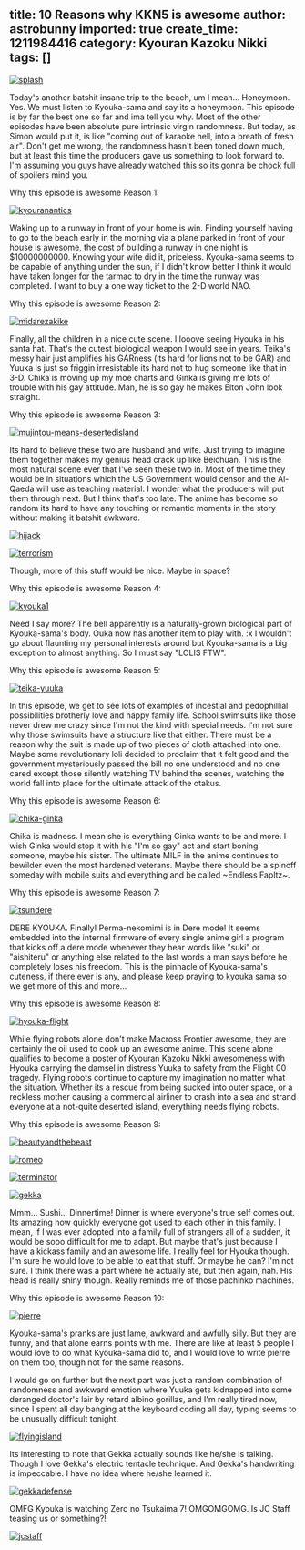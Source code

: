 title: 10 Reasons why KKN5 is awesome
author: astrobunny
imported: true
create_time: 1211984416
category: Kyouran Kazoku Nikki
tags: []
---
 [![](wp-uploads/2008/05/splash-500x281.jpg "splash")](/images/wp-uploads/2008/05/splash.jpg)  
  
Today's another batshit insane trip to the beach, um I mean... Honeymoon. Yes. We must listen to Kyouka-sama and say its a honeymoon. This episode is by far the best one so far and ima tell you why. Most of the other episodes have been absolute pure intrinsic virgin randomness. But today, as Simon would put it, is like "coming out of karaoke hell, into a breath of fresh air". Don't get me wrong, the randomness hasn't been toned down much, but at least this time the producers gave us something to look forward to. I'm assuming you guys have already watched this so its gonna be chock full of spoilers mind you.  
  
<!--more-->  
  
Why this episode is awesome Reason 1:  
  
 [![](wp-uploads/2008/05/kyouranantics-500x281.jpg "kyouranantics")](/images/wp-uploads/2008/05/kyouranantics.jpg)  
  
Waking up to a runway in front of your home is win. Finding yourself having to go to the beach early in the morning via a plane parked in front of your house is awesome, the cost of building a runway in one night is $10000000000. Knowing your wife did it, priceless. Kyouka-sama seems to be capable of anything under the sun, if I didn't know better I think it would have taken longer for the tarmac to dry in the time the runway was completed. I want to buy a one way ticket to the 2-D world NAO.  
  
Why this episode is awesome Reason 2:  
  
 [![](wp-uploads/2008/05/midarezakike-500x281.jpg "midarezakike")](/images/wp-uploads/2008/05/midarezakike.jpg)  
  
Finally, all the children in a nice cute scene. I looove seeing Hyouka in his santa hat. That's the cutest biological weapon I would see in years. Teika's messy hair just amplifies his GARness (its hard for lions not to be GAR) and Yuuka is just so friggin irresistable its hard not to hug someone like that in 3-D. Chika is moving up my moe charts and Ginka is giving me lots of trouble with his gay attitude. Man, he is so gay he makes Elton John look straight.  
  
Why this episode is awesome Reason 3:  
  
 [![](wp-uploads/2008/05/mujintou-means-desertedisland-500x281.jpg "mujintou-means-desertedisland")](/images/wp-uploads/2008/05/mujintou-means-desertedisland.jpg)  
  
Its hard to believe these two are husband and wife. Just trying to imagine them together makes my genius head crack up like Beichuan. This is the most natural scene ever that I've seen these two in. Most of the time they would be in situations which the US Government would censor and the Al-Qaeda will use as teaching material. I wonder what the producers will put them through next. But I think that's too late. The anime has become so random its hard to have any touching or romantic moments in the story without making it batshit awkward.  
  
 [![](wp-uploads/2008/05/hijack-500x281.jpg "hijack")](/images/wp-uploads/2008/05/hijack.jpg)  
  
 [![](wp-uploads/2008/05/terrorism-500x281.jpg "terrorism")](/images/wp-uploads/2008/05/terrorism.jpg)  
  
Though, more of this stuff would be nice. Maybe in space?  
  
Why this episode is awesome Reason 4:  
  
 [![](wp-uploads/2008/05/kyouka1-500x492.jpg "kyouka1")](/images/wp-uploads/2008/05/kyouka1.jpg)  
  
Need I say more? The bell apparently is a naturally-grown biological part of Kyouka-sama's body. Ouka now has another item to play with. :x I wouldn't go about flaunting my personal interests around but Kyouka-sama is a big exception to almost anything. So I must say "LOLIS FTW".  
  
Why this episode is awesome Reason 5:  
  
 [![](wp-uploads/2008/05/teika-yuuka-500x544.jpg "teika-yuuka")](/images/wp-uploads/2008/05/teika-yuuka.jpg)  
  
In this episode, we get to see lots of examples of incestial and pedophillial possibilities brotherly love and happy family life. School swimsuits like those never drew me crazy since I'm not the kind with special needs. I'm not sure why those swimsuits have a structure like that either. There must be a reason why the suit is made up of two pieces of cloth attached into one. Maybe some revolutionary loli decided to proclaim that it felt good and the government mysteriously passed the bill no one understood and no one cared except those silently watching TV behind the scenes, watching the world fall into place for the ultimate attack of the otakus.  
  
Why this episode is awesome Reason 6:  
  
 [![](wp-uploads/2008/05/chika-ginka-500x544.jpg "chika-ginka")](/images/wp-uploads/2008/05/chika-ginka.jpg)  
  
Chika is madness. I mean she is everything Ginka wants to be and more. I wish Ginka would stop it with his "I'm so gay" act and start boning someone, maybe his sister. The ultimate MILF in the anime continues to bewilder even the most hardened veterans. Maybe there should be a spinoff someday with mobile suits and everything and be called ~Endless Fapltz~.  
  
Why this episode is awesome Reason 7:  
  
 [![](wp-uploads/2008/05/tsundere-500x281.jpg "tsundere")](/images/wp-uploads/2008/05/tsundere.jpg)  
  
DERE KYOUKA. Finally! Perma-nekomimi is in Dere mode! It seems embedded into the internal firmware of every single anime girl a program that kicks off a dere mode whenever they hear words like "suki" or "aishiteru" or anything else related to the last words a man says before he completely loses his freedom. This is the pinnacle of Kyouka-sama's cuteness, if there ever is any, and please keep praying to kyouka sama so we get more of this and more...  
  
Why this episode is awesome Reason 8:  
  
 [![](wp-uploads/2008/05/hyouka-flight-500x281.jpg "hyouka-flight")](/images/wp-uploads/2008/05/hyouka-flight.jpg)  
  
While flying robots alone don't make Macross Frontier awesome, they are certainly the oil used to cook up an awesome anime. This scene alone qualifies to become a poster of Kyouran Kazoku Nikki awesomeness with Hyouka carrying the damsel in distress Yuuka to safety from the Flight 00 tragedy. Flying robots continue to capture my imagination no matter what the situation. Whether its a rescue from being sucked into outer space, or a reckless mother causing a commercial airliner to crash into a sea and strand everyone at a not-quite deserted island, everything needs flying robots.  
  
Why this episode is awesome Reason 9:  
  
 [![](wp-uploads/2008/05/beautyandthebeast-500x281.jpg "beautyandthebeast")](/images/wp-uploads/2008/05/beautyandthebeast.jpg)  
  
 [![](wp-uploads/2008/05/romeo-500x281.jpg "romeo")](/images/wp-uploads/2008/05/romeo.jpg)  
  
 [![](wp-uploads/2008/05/terminator-500x281.jpg "terminator")](/images/wp-uploads/2008/05/terminator.jpg)  
  
 [![](wp-uploads/2008/05/gekka-500x281.jpg "gekka")](/images/wp-uploads/2008/05/gekka.jpg)  
  
Mmm... Sushi... Dinnertime! Dinner is where everyone's true self comes out. Its amazing how quickly everyone got used to each other in this family. I mean, if I was ever adopted into a family full of strangers all of a sudden, it would be sooo difficult for me to adapt. But maybe that's just because I have a kickass family and an awesome life. I really feel for Hyouka though. I'm sure he would love to be able to eat that stuff. Or maybe he can? I'm not sure. I think there was a part where he actually ate, but then again, nah. His head is really shiny though. Really reminds me of those pachinko machines.  
  
Why this episode is awesome Reason 10:  
  
 [![](wp-uploads/2008/05/pierre-500x453.jpg "pierre")](/images/wp-uploads/2008/05/pierre.jpg)  
  
Kyouka-sama's pranks are just lame, awkward and awfully silly. But they are funny, and that alone earns points with me. There are like at least 5 people I would love to do what Kyouka-sama did to, and I would love to write pierre on them too, though not for the same reasons.  
  
I would go on further but the next part was just a random combination of randomness and awkward emotion where Yuuka gets kidnapped into some deranged doctor's lair by retard albino gorillas, and I'm really tired now, since I spent all day banging at the keyboard coding all day, typing seems to be unusually difficult tonight.  
  
 [![](wp-uploads/2008/05/flyingisland-500x535.jpg "flyingisland")](/images/wp-uploads/2008/05/flyingisland.jpg)  
  
Its interesting to note that Gekka actually sounds like he/she is talking. Though I love Gekka's electric tentacle technique. And Gekka's handwriting is impeccable. I have no idea where he/she learned it.  
  
 [![](wp-uploads/2008/05/gekkadefense-500x281.jpg "gekkadefense")](/images/wp-uploads/2008/05/gekkadefense.jpg)  
  
OMFG Kyouka is watching Zero no Tsukaima 7! OMGOMGOMG. Is JC Staff teasing us or something?!  
  
 [![](wp-uploads/2008/05/jcstaff-500x281.jpg "jcstaff")](/images/wp-uploads/2008/05/jcstaff.jpg)